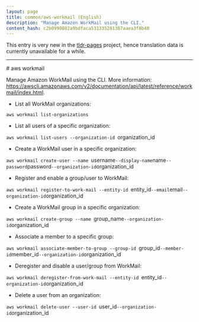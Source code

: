 ```yaml
---
layout: page
title: common/aws-workmail (English)
description: "Manage Amazon WorkMail using the CLI."
content_hash: c2b0990082a9bdfaca531335281387aaea3f8b40
---
```


This entry is very new in the [tldr-pages](https://github.com/tldr-pages/tldr) project, hence translation data is currently unavailable for a while.

<hr># aws workmail

Manage Amazon WorkMail using the CLI.
More information: <https://awscli.amazonaws.com/v2/documentation/api/latest/reference/workmail/index.html>.

- List all WorkMail organizations:

`aws workmail list-organizations`

- List all users of a specific organization:

`aws workmail list-users --organization-id `<span class="tldr-var badge badge-pill bg-dark-lm bg-white-dm text-white-lm text-dark-dm font-weight-bold">organization_id</span>

- Create a WorkMail user in a specific organization:

`aws workmail create-user --name `<span class="tldr-var badge badge-pill bg-dark-lm bg-white-dm text-white-lm text-dark-dm font-weight-bold">username</span>` --display-name `<span class="tldr-var badge badge-pill bg-dark-lm bg-white-dm text-white-lm text-dark-dm font-weight-bold">name</span>` --password `<span class="tldr-var badge badge-pill bg-dark-lm bg-white-dm text-white-lm text-dark-dm font-weight-bold">password</span>` --organization-id `<span class="tldr-var badge badge-pill bg-dark-lm bg-white-dm text-white-lm text-dark-dm font-weight-bold">organization_id</span>

- Register and enable a group/user to WorkMail:

`aws workmail register-to-work-mail --entity-id `<span class="tldr-var badge badge-pill bg-dark-lm bg-white-dm text-white-lm text-dark-dm font-weight-bold">entity_id</span>` --email `<span class="tldr-var badge badge-pill bg-dark-lm bg-white-dm text-white-lm text-dark-dm font-weight-bold">email</span>` --organization-id `<span class="tldr-var badge badge-pill bg-dark-lm bg-white-dm text-white-lm text-dark-dm font-weight-bold">organization_id</span>

- Create a WorkMail group in a specific organization:

`aws workmail create-group --name `<span class="tldr-var badge badge-pill bg-dark-lm bg-white-dm text-white-lm text-dark-dm font-weight-bold">group_name</span>` --organization-id `<span class="tldr-var badge badge-pill bg-dark-lm bg-white-dm text-white-lm text-dark-dm font-weight-bold">organization_id</span>

- Associate a member to a specific group:

`aws workmail associate-member-to-group --group-id `<span class="tldr-var badge badge-pill bg-dark-lm bg-white-dm text-white-lm text-dark-dm font-weight-bold">group_id</span>` --member-id `<span class="tldr-var badge badge-pill bg-dark-lm bg-white-dm text-white-lm text-dark-dm font-weight-bold">member_id</span>` --organization-id `<span class="tldr-var badge badge-pill bg-dark-lm bg-white-dm text-white-lm text-dark-dm font-weight-bold">organization_id</span>

- Deregister and disable a user/group from WorkMail:

`aws workmail deregister-from-work-mail --entity-id `<span class="tldr-var badge badge-pill bg-dark-lm bg-white-dm text-white-lm text-dark-dm font-weight-bold">entity_id</span>` --organization-id `<span class="tldr-var badge badge-pill bg-dark-lm bg-white-dm text-white-lm text-dark-dm font-weight-bold">organization_id</span>

- Delete a user from an organization:

`aws workmail delete-user --user-id `<span class="tldr-var badge badge-pill bg-dark-lm bg-white-dm text-white-lm text-dark-dm font-weight-bold">user_id</span>` --organization-id `<span class="tldr-var badge badge-pill bg-dark-lm bg-white-dm text-white-lm text-dark-dm font-weight-bold">organization_id</span>
